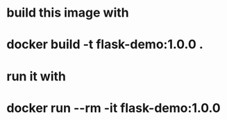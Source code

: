 # build this image with
# docker build -t flask-demo:1.0.0 .
# run it with
# docker run --rm -it flask-demo:1.0.0